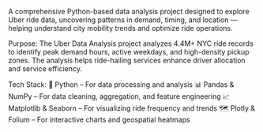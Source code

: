 A comprehensive Python-based data analysis project designed to explore Uber ride data, uncovering patterns in demand, timing, and location — helping understand city mobility trends and optimize ride operations.

Purpose:
The Uber Data Analysis project analyzes 4.4M+ NYC ride records to identify peak demand hours, active weekdays, and high-density pickup zones. The analysis helps ride-hailing services enhance driver allocation and service efficiency.

Tech Stack:
🐍 Python – For data processing and analysis
📊 Pandas & NumPy – For data cleaning, aggregation, and feature engineering
📈 Matplotlib & Seaborn – For visualizing ride frequency and trends
🗺️ Plotly & Folium – For interactive charts and geospatial heatmaps

